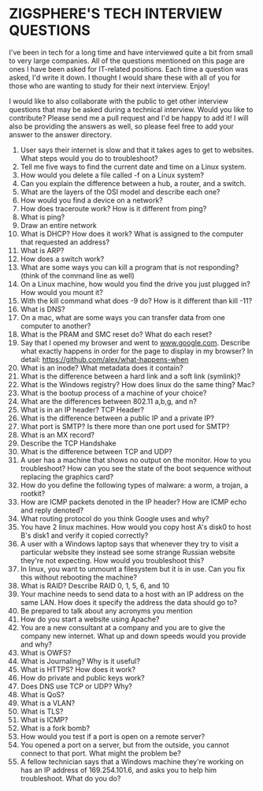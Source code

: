 # ZIGSPHERE'S TECH INTERVIEW QUESTIONS

I've been in tech for a long time and have interviewed quite a bit from small to very large companies. All of the questions mentioned on this page are ones I have been asked for IT-related positions. Each time a question was asked, I'd write it down. I thought I would share these with all of you for those who are wanting to study for their next interview. Enjoy!

I would like to also collaborate with the public to get other interview questions that may be asked during a technical interview. Would you like to contribute? Please send me a pull request and I'd be happy to add it! I will also be providing the answers as well, so please feel free to add your answer to the answer directory.

1. User says their internet is slow and that it takes ages to get to websites. What steps would you do to troubleshoot?
2. Tell me five ways to find the current date and time on a Linux system.
3. How would you delete a file called -f on a Linux system?
4. Can you explain the difference between a hub, a router, and a switch.
5. What are the layers of the OSI model and describe each one?
6. How would you find a device on a network?
7. How does traceroute work? How is it different from ping?
8. What is ping?
9. Draw an entire network
10. What is DHCP? How does it work? What is assigned to the computer that requested an address?
11. What is ARP?
12. How does a switch work?
13. What are some ways you can kill a program that is not responding? (think of the command line as well)
14. On a Linux machine, how would you find the drive you just plugged in? How would you mount it?
15. With the kill command what does -9 do? How is it different than kill -11?
16. What is DNS?
17. On a mac, what are some ways you can transfer data from one computer to another?
18. What is the PRAM and SMC reset do? What do each reset?
19. Say that I opened my browser and went to www.google.com. Describe what exactly happens in order for the page to display in my browser? In detail: https://github.com/alex/what-happens-when
20. What is an inode? What metadata does it contain?
21. What is the difference between a hard link and a soft link (symlink)?
22. What is the Windows registry? How does linux do the same thing? Mac?
23. What is the bootup process of a machine of your choice?
24. What are the differences between 802.11 a,b,g, and n?
25. What is in an IP header? TCP Header?
26. What is the difference between a public IP and a private IP?
27. What port is SMTP? Is there more than one port used for SMTP?
28. What is an MX record?
29. Describe the TCP Handshake
30. What is the difference between TCP and UDP?
31. A user has a machine that shows no output on the monitor. How to you troubleshoot? How can you see the state of the boot sequence without replacing the graphics card?
32. How do you define the following types of malware: a worm, a trojan, a rootkit?
33. How are ICMP packets denoted in the IP header? How are ICMP echo and reply denoted?
34. What routing protocol do you think Google uses and why?
35. You have 2 linux machines. How would you copy host A's disk0 to host B's disk1 and verify it copied correctly?
36. A user with a Windows laptop says that whenever they try to visit a particular website they instead see some strange Russian website they're not expecting. How would you troubleshoot this?
37. In linux, you want to unmount a filesystem but it is in use. Can you fix this without rebooting the machine?
38. What is RAID? Describe RAID 0, 1, 5, 6, and 10
39. Your machine needs to send data to a host with an IP address on the same LAN. How does it specify the address the data should go to?
40. Be prepared to talk about any acronyms you mention
41. How do you start a website using Apache?
42. You are a new consultant at a company and you are to give the company new internet. What up and down speeds would you provide and why?
43. What is OWFS?
44. What is Journaling? Why is it useful?
45. What is HTTPS? How does it work?
46. How do private and public keys work?
47. Does DNS use TCP or UDP? Why?
48. What is QoS?
49. What is a VLAN?
50. What is TLS?
51. What is ICMP?
52. What is a fork bomb?
53. How would you test if a port is open on a remote server?
54. You opened a port on a server, but from the outside, you cannot connect to that port. What might the problem be?
55. A fellow technician says that a Windows machine they're working on has an IP address of 169.254.101.6, and asks you to help him troubleshoot. What do you do?
